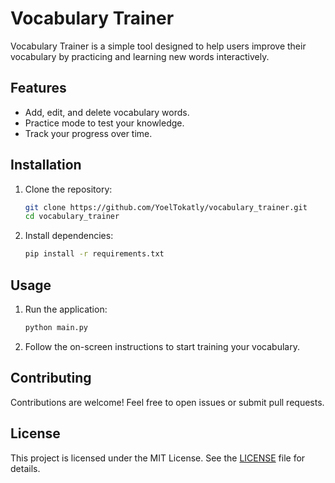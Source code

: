 # Vocabulary Trainer

Vocabulary Trainer is a simple tool designed to help users improve their vocabulary by practicing and learning new words interactively.

## Features
- Add, edit, and delete vocabulary words.
- Practice mode to test your knowledge.
- Track your progress over time.

## Installation
1. Clone the repository:
    ```bash
    git clone https://github.com/YoelTokatly/vocabulary_trainer.git
    cd vocabulary_trainer
    ```
2. Install dependencies:
    ```bash
    pip install -r requirements.txt
    ```

## Usage
1. Run the application:
    ```bash
    python main.py
    ```
2. Follow the on-screen instructions to start training your vocabulary.

## Contributing
Contributions are welcome! Feel free to open issues or submit pull requests.

## License
This project is licensed under the MIT License. See the [LICENSE](LICENSE) file for details.